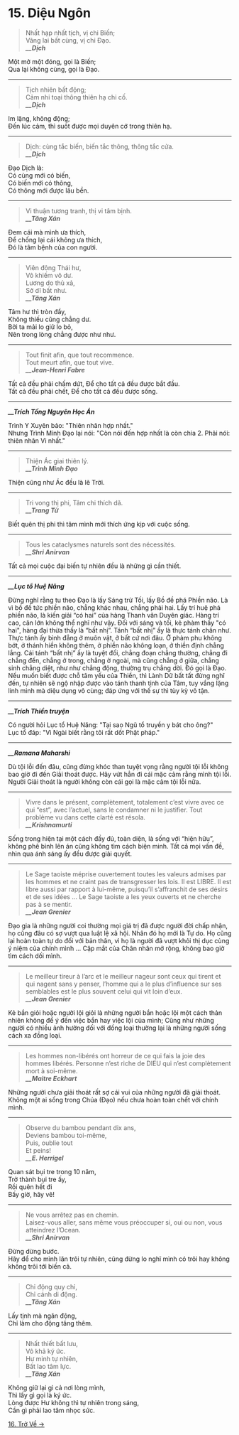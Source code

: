 # 15. Diệu Ngôn

> Nhất hạp nhất tịch, vị chi Biến;  
> Vãng lai bất cùng, vị chi Đạo.  
> ***\_\_Dịch***

Một mở một đóng, gọi là Biến;  
Qua lại không cùng, gọi là Đạo.

- - - - - - - - - - - - - - - - - - - - - - - - - - - - - - - - - - - -

> Tịch nhiên bất động;  
> Cảm nhi toại thông thiên hạ chi cố.  
> ***\_\_Dịch***

Im lặng, không động;  
Đến lúc cảm, thì suốt được mọi duyên cớ trong thiên hạ.  

- - - - - - - - - - - - - - - - - - - - - - - - - - - - - - - - - - - -

> Dịch: cùng tắc biến, biến tắc thông, thông tắc cửa.  
> ***\_\_Dịch***


Đạo Dịch là:  
Có cùng mới có biến,  
Có biến mới có thông,  
Có thông mới được lâu bền.  

- - - - - - - - - - - - - - - - - - - - - - - - - - - - - - - - - - - -

> Vi thuận tương tranh, thị vi tâm bịnh.  
> ***\_\_Tăng Xán***

Đem cái mà mình ưa thích,  
Để chống lại cái không ưa thích,  
Đó là tâm bệnh của con người.

- - - - - - - - - - - - - - - - - - - - - - - - - - - - - - - - - - - -

> Viên đông Thái hư,  
> Vô khiếm vô dư.  
> Lương do thủ xả,  
> Sở dĩ bất như.  
***\_\_Tăng Xán***


Tâm hư thì tròn đầy,  
Không thiếu cũng chẳng dư.  
Bởi ta mải lo giữ lo bỏ,  
Nên trong lòng chẳng được như như.

- - - - - - - - - - - - - - - - - - - - - - - - - - - - - - - - - - - -

> Tout finit afin, que tout recommence.  
> Tout meurt afin, que tout vive.  
> ***\_\_Jean-Henri Fabre***


Tất cả đều phải chấm dứt,
Để cho tất cả đều được bắt đầu.  
Tất cả đều phải chết,
Để cho tất cả đều được sống.

- - - - - - - - - - - - - - - - - - - - - - - - - - - - - - - - - - - -

***\_\_Trích Tống Nguyên Học Án***

Trình Y Xuyên bảo: "Thiên nhân hợp nhất."  
Nhưng Trình Minh Đạo lại nói: "Còn nói đến hợp nhất là còn chia 2. Phải nói:
thiên nhân Vi nhất."  

- - - - - - - - - - - - - - - - - - - - - - - - - - - - - - - - - - - -

> Thiện Ác giai thiên lý.  
> ***\_\_Trình Minh Đạo***

Thiện cũng như Ác đều là lẽ Trời.

- - - - - - - - - - - - - - - - - - - - - - - - - - - - - - - - - - - -

> Tri vong thị phi, Tâm chi thích dã.  
> ***\_\_Trang Tử***

Biết quên thị phi thì tâm mình mới thích ứng kịp với cuộc sống.

- - - - - - - - - - - - - - - - - - - - - - - - - - - - - - - - - - - -

> Tous les cataclysmes naturels sont des nécessités.  
> ***\_\_Shri Anirvan***

Tất cả mọi cuộc đại biến tự nhiên đều là những gì cần thiết.

- - - - - - - - - - - - - - - - - - - - - - - - - - - - - - - - - - - -

***\_\_Lục tổ Huệ Năng***

Đừng nghĩ rằng tu theo Đạo là lấy Sáng trừ Tối, lấy Bồ đề phá Phiền não. Là vì
bồ đề tức phiền não, chẳng khác nhau, chẳng phải hai. Lấy trí huệ phá phiền
não, là kiến giải “có hai” của hàng Thanh văn Duyên giác. Hàng trí cao, căn lớn
không thể nghĩ như vậy. Đối với sáng và tối, kẻ phàm thấy "có hai", hàng đại
thừa thấy là “bất nhị”. Tánh “bất nhị” ấy là thực tánh chân như. Thực tánh ấy
bình đẳng ở muôn vật, ở bất cứ nơi đâu. Ở phàm phu không bớt, ở thánh hiền
không thêm, ở phiền não không loạn, ở thiền định chẳng lắng. Cái tánh “bất nhị”
ấy là tuyệt đối, chẳng đoạn chẳng thường, chẳng đi chẳng đến, chẳng ở trong,
chẳng ở ngoài, mà cũng chẳng ở giữa, chẳng sinh chẳng diệt, như như chẳng động,
thường trụ chẳng dời. Đó gọi là Đạo. Nếu muốn biết được chỗ tâm yếu của Thiền,
thì Lành Dữ bất tất đừng nghĩ đến, tự nhiên sẽ ngộ nhập được vào tánh thanh
tịnh của Tâm, tuy vắng lặng linh minh mà diệu dụng vô cùng; đáp ứng với thế sự
thì tùy kỳ vô tận.

- - - - - - - - - - - - - - - - - - - - - - - - - - - - - - - - - - - -

***\_\_Trích Thiền truyện***

Có người hỏi Lục tổ Huệ Năng: "Tại sao Ngũ tổ truyền y bát cho ông?"  
Lục tổ đáp: "Vì Ngài biết rằng tôi rất dốt Phật pháp."

- - - - - - - - - - - - - - - - - - - - - - - - - - - - - - - - - - - -

***\_\_Ramana Maharshi***

Dù tội lỗi đến đâu, cũng đừng khóc than tuyệt vọng rằng người tội lỗi không bao
giờ đi đến Giải thoát được. Hãy vứt hẳn đi cái mặc cảm rằng mình tội lỗi. Người
Giải thoát là người không còn cái gọi là mặc cảm tội lỗi nữa.

- - - - - - - - - - - - - - - - - - - - - - - - - - - - - - - - - - - -

> Vivre dans le présent, complètement, totalement c’est vivre avec ce qui “est”,
> avec l’actuel, sans le condamner ni le justifier. Tout problème vu dans cette
> clarté est résola.  
> ***\_\_Krishnamurti***

Sống trong hiện tại một cách đầy đủ, toàn diện, là sống với “hiện hữu”, không
phê bình lên án cũng không tìm cách biện minh. Tất cả mọi vấn đề, nhìn qua ánh
sáng ấy đều được giải quyết.

- - - - - - - - - - - - - - - - - - - - - - - - - - - - - - - - - - - -
  
> Le Sage taoiste méprise ouvertement toutes les valeurs admises par les hommes
> et ne craint pas de transgresser les lois. Il est LIBRE. Il est libre aussi par
> rapport à lui-même, puisqu’il s’affranchit de ses désirs et de ses idées ... Le
> Sage taoiste a les yeux ouverts et ne cherche pas à se mentir.  
> ***\_\_Jean Grenier***

Đạo gia là những người coi thường mọi giá trị đã được người đời chấp nhận, họ 
cũng đâu có sợ vượt qua luật lệ xã hội. Nhân đó họ mới là Tự do. Họ cũng lại 
hoàn toàn tự do đối với bản thân, vì họ là người đã vượt khỏi thị dục cùng ý 
niệm của chính mình ... Cặp mắt của Chân nhân mở rộng, không bao giờ tìm cách 
dối mình.

- - - - - - - - - - - - - - - - - - - - - - - - - - - - - - - - - - - -

> Le meilleur tireur à l’arc et le meilleur nageur sont ceux qui tirent et qui
> nagent sans y penser, l’homme qui a le plus d’influence sur ses semblables est
> le plus souvent celui qui vit loin d’eux.  
> ***\_\_Jean Grenier***

Kẻ bắn giỏi hoặc người lội giỏi là những người bắn hoặc lội một cách thản nhiên
không để ý đến việc bắn hay việc lội của mình; Cũng như những người có nhiều
ảnh hưởng đối với đồng loại thường lại là những người sống cách xa đồng loại.

- - - - - - - - - - - - - - - - - - - - - - - - - - - - - - - - - - - -

> Les hommes non-libérés ont horreur de ce qui fais la joie des hommes libérés.
> Personne n’est riche de DIEU qui n’est complètement mort à soi-même.  
> ***\_\_Maitre Eckhart***

Những người chưa giải thoát rất sợ cái vui của những người đã giải thoát. Không
một ai sống trong Chúa (Đạo) nếu chưa hoàn toàn chết với chính mình.

- - - - - - - - - - - - - - - - - - - - - - - - - - - - - - - - - - - -

> Observe du bambou pendant dix ans,  
> Deviens bambou toi-même,  
> Puis, oublie tout  
> Et peins!  
> ***\_\_E. Herrigel***

Quan sát bụi tre trong 10 năm,  
Trở thành bụi tre ấy,  
Rồi quên hết đi  
Bấy giờ, hãy vẽ!

- - - - - - - - - - - - - - - - - - - - - - - - - - - - - - - - - - - -

> Ne vous arrêtez pas en chemin.  
> Laisez-vous aller, sans même vous préoccuper si, oui ou non, vous atteindrez
> l’Ocean.  
> ***\_\_Shri Anirvan***

Đừng dừng bước.  
Hãy để cho mình lăn trôi tự nhiên, cũng đừng lo nghĩ mình có trôi hay không
không trôi tới biến cả.

- - - - - - - - - - - - - - - - - - - - - - - - - - - - - - - - - - - -

> Chỉ động quy chỉ,  
> Chỉ cánh di động.  
> ***\_\_Tăng Xán***

Lấy tịnh mà ngăn động,  
Chỉ làm cho động tăng thêm.

- - - - - - - - - - - - - - - - - - - - - - - - - - - - - - - - - - - -

> Nhất thiết bất lưu,  
> Vô khả ký ức.  
> Hư minh tự nhiên,  
> Bất lao tâm lực.  
> ***\_\_Tăng Xán***

Không giữ lại gì cả nơi lòng mình,  
Thì lấy gì gọi là ký ức.  
Lòng được Hư không thì tự nhiên trong sáng,  
Cần gì phải lao tâm nhọc sức.

[16. Trở Về &rarr;](https://github.com/thaicuc/tinh-hoa-dao-hoc/blob/master/16-tro-ve.md)
